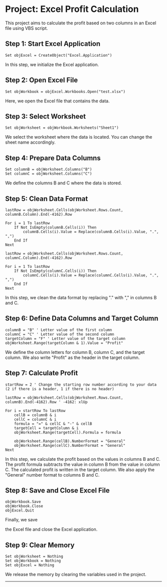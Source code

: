 # Project: Excel Profit Calculation

This project aims to calculate the profit based on two columns in an Excel file using VBS script.

## Step 1: Start Excel Application
```vbs
Set objExcel = CreateObject("Excel.Application")
```
In this step, we initialize the Excel application.

## Step 2: Open Excel File
```
Set objWorkbook = objExcel.Workbooks.Open("test.xlsx")
```
Here, we open the Excel file that contains the data.

## Step 3: Select Worksheet
```vbs
Set objWorksheet = objWorkbook.Worksheets("Sheet1")
```
We select the worksheet where the data is located. You can change the sheet name accordingly.

## Step 4: Prepare Data Columns
```vbs
Set columnB = objWorksheet.Columns("B")
Set columnC = objWorksheet.Columns("C")
```
We define the columns B and C where the data is stored.

## Step 5: Clean Data Format
```vbs
lastRow = objWorksheet.Cells(objWorksheet.Rows.Count, columnB.Column).End(-4162).Row

For i = 1 To lastRow
    If Not IsEmpty(columnB.Cells(i)) Then
        columnB.Cells(i).Value = Replace(columnB.Cells(i).Value, ".", ",")
    End If
Next

lastRow = objWorksheet.Cells(objWorksheet.Rows.Count, columnC.Column).End(-4162).Row

For i = 1 To lastRow
    If Not IsEmpty(columnC.Cells(i)) Then
        columnC.Cells(i).Value = Replace(columnC.Cells(i).Value, ".", ",")
    End If
Next
```
In this step, we clean the data format by replacing "." with "," in columns B and C.

## Step 6: Define Data Columns and Target Column
```vbs
columnB = "B" ' Letter value of the first column
columnC = "C" ' Letter value of the second column
targetColumn = "F" ' Letter value of the target column
objWorksheet.Range(targetColumn & 1).Value = "Profit"
```
We define the column letters for column B, column C, and the target column. We also write "Profit" as the header in the target column.

## Step 7: Calculate Profit
```vbs
startRow = 2 ' Change the starting row number according to your data (2 if there is a header, 1 if there is no header)

lastRow = objWorksheet.Cells(objWorksheet.Rows.Count, columnB).End(-4162).Row ' -4162: xlUp

For i = startRow To lastRow
    cellB = columnB & i
    cellC = columnC & i
    formula = "=" & cellC & "-" & cellB
    targetCell = targetColumn & i
    objWorksheet.Range(targetCell).Formula = formula

    objWorksheet.Range(cellB).NumberFormat = "General"
    objWorksheet.Range(cellC).NumberFormat = "General"
Next
```
In this step, we calculate the profit based on the values in columns B and C. The profit formula subtracts the value in column B from the value in column C. The calculated profit is written in the target column. We also apply the "General" number format to columns B and C.

## Step 8: Save and Close Excel File
```vbs
objWorkbook.Save
objWorkbook.Close
objExcel.Quit
```
Finally, we save

 the Excel file and close the Excel application.

## Step 9: Clear Memory
```vbs
Set objWorksheet = Nothing
Set objWorkbook = Nothing
Set objExcel = Nothing
```
We release the memory by clearing the variables used in the project.

---
